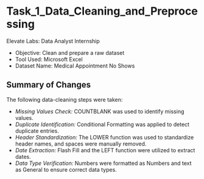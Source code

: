 # Task_1_Data_Cleaning_and_Preprocessing
Elevate Labs: Data Analyst Internship

- Objective: Clean and prepare a raw dataset
- Tool Used: Microsoft Excel
- Dataset Name: Medical Appointment No Shows

## Summary of Changes

The following data-cleaning steps were taken:

- *Missing Values Check:* COUNTBLANK was used to identify missing values.
- *Duplicate Identification:* Conditional Formatting was applied to detect duplicate entries.
- *Header Standardization:* The LOWER function was used to standardize header names, and spaces were manually removed.
- *Date Extraction:* Flash Fill and the LEFT function were utilized to extract dates.
- *Data Type Verification:* Numbers were formatted as Numbers and text as General to ensure correct data types.
